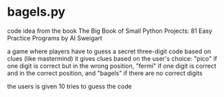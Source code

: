 # bagels.py
code idea from the book The Big Book of Small Python Projects: 81 Easy Practice Programs by Al Sweigart

a game where players have to guess a secret three-digit code based on clues (like mastermind)
it gives clues based on the user's choice: "pico" if one digit is correct but in the wrong position, "fermi" if one digit is correct and in the correct position, and "bagels" if there are no correct digits

the users is given 10 tries to guess the code
